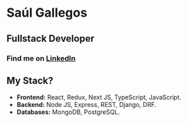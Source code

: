 # Saúl Gallegos
## Fullstack Developer
### Find me on [LinkedIn](https://www.linkedin.com/in/saulgallegos)

## My Stack? 
- **Frontend:** React, Redux, Next JS, TypeScript, JavaScript.
- **Backend:** Node JS, Express, REST, Django, DRF.
- **Databases:** MongoDB, PostgreSQL.



